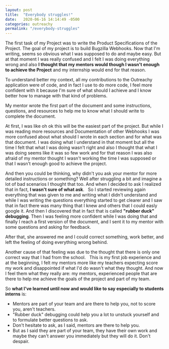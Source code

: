 ```yaml
---
layout: post
title:  "Everybody struggles!"
date:   2020-06-16 14:14:49 -0500
categories: outreachy
permalink: "/everybody-struggles"
---
```

The first task of my Project was to write the Product Specifications of the Project. The goal of my project is to build Bugzilla Webhooks. Now that I'm writing, seems so obvious what I was supposed to do and maybe easy. But at that moment I was really confused and I felt I was doing everything wrong and also <b>I thought that my mentors would though I wasn't enough to achieve the Project</b> and my internship would end for that reason.

To understand better my context, all my contributions to the Outreachy application were of code, and in fact I use to do more code, I feel more confident with it because I'm sure of what should I achieve and I  know better how to manage with that kind of problems.

My mentor wrote the first part of the document and some instructions, questions, and resources to help me to know what I should write to complete the document.

At first, I was like oh ok this will be the easiest part of the project. But while I was reading more resources and Documentation of other Webhooks I was more confused about what should I wrote in each section and for what was that document. I was doing what I understand in that moment but all the time I felt that what I was doing wasn't right and also I thought that what I was doing seems like it was so few work and for that reason I was also afraid of my mentor thought I wasn't working the time I was supposed or that I wasn't enough good to achieve the project.

And then you could be thinking, why didn't you ask your mentor for more detailed instructions or something? Well after struggling a bit and imagine a lot of bad scenarios I thought that too. And when I decided to ask I realized that in fact, <b>I wasn't sure of what ask</b>.
 
So I started reviewing again everything that was given to me and writing what I didn't understand and while I was writing the questions everything started to get clearer and I saw that in fact there was many thing that I knew and others that I could easly google it. And then I discovered that in fact that is called <b>"rubber duck" debugging</b>. Then I was feeling more confident while I was doing that and finally I reach a first version of the document, and I sent it to my mentor with some questions and asking for feedback.

After that, she answered me and I could correct something, work better, and left the feeling of doing everything wrong behind. 

Another cause of that feeling was due to the thought that there is only one correct way that I had from the school.
 
This is my first job experience and at the beginning, I felt my mentors more like my teachers expecting score my work and disappointed if what I'd do wasn't what they thought. And now I feel them what they really are: my mentors, experienced people that are there to help me achieve the goals of the project and part of my team.

So <b>what I've learned until now and would like to say especially to students interns</b> is: 
<ul>
<li>Mentors are part of your team and are there to help you, not to score you, aren't teachers.</li>
<li>"Rubber duck" debugging could help you a lot to unstuck yourself and to formulate better questions to ask. </li>
<li>Don't hesitate to ask, as I said, mentors are there to help you.</li>
<li>But as I said they are part of your team, they have their own work and maybe they can't answer you immediately but they will do it. Don't despair.</li>
</ul>
